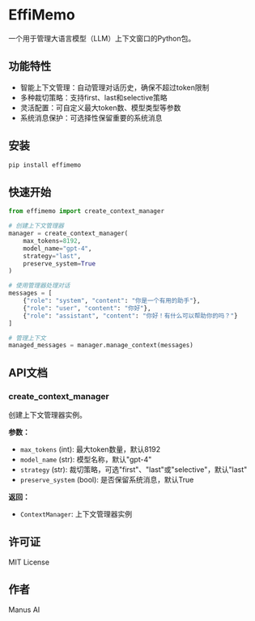 # EffiMemo

一个用于管理大语言模型（LLM）上下文窗口的Python包。

## 功能特性

- 智能上下文管理：自动管理对话历史，确保不超过token限制
- 多种裁切策略：支持first、last和selective策略
- 灵活配置：可自定义最大token数、模型类型等参数
- 系统消息保护：可选择性保留重要的系统消息

## 安装

```bash
pip install effimemo
```

## 快速开始

```python
from effimemo import create_context_manager

# 创建上下文管理器
manager = create_context_manager(
    max_tokens=8192,
    model_name="gpt-4",
    strategy="last",
    preserve_system=True
)

# 使用管理器处理对话
messages = [
    {"role": "system", "content": "你是一个有用的助手"},
    {"role": "user", "content": "你好"},
    {"role": "assistant", "content": "你好！有什么可以帮助你的吗？"}
]

# 管理上下文
managed_messages = manager.manage_context(messages)
```

## API文档

### create_context_manager

创建上下文管理器实例。

**参数：**
- `max_tokens` (int): 最大token数量，默认8192
- `model_name` (str): 模型名称，默认"gpt-4"
- `strategy` (str): 裁切策略，可选"first"、"last"或"selective"，默认"last"
- `preserve_system` (bool): 是否保留系统消息，默认True

**返回：**
- `ContextManager`: 上下文管理器实例

## 许可证

MIT License

## 作者

Manus AI 